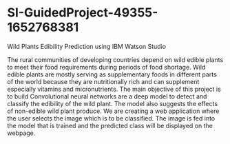 # SI-GuidedProject-49355-1652768381
Wild Plants Edibility Prediction using IBM Watson Studio


The rural communities of developing countries depend on wild edible plants to meet their food requirements during periods of food shortage.
Wild edible plants are mostly serving as supplementary foods in different parts of the world because they are nutritionally rich and can 
supplement especially vitamins and micronutrients. The main objective of this project is to build Convolutional neural networks are a 
deep model to detect and classify the edibility of the wild plant. The model also suggests the effects of non-edible wild plant produce.
We are creating a web application where the user selects the image which is to be classified. The image is fed into the model that is
trained and the predicted class will be displayed on the webpage.
